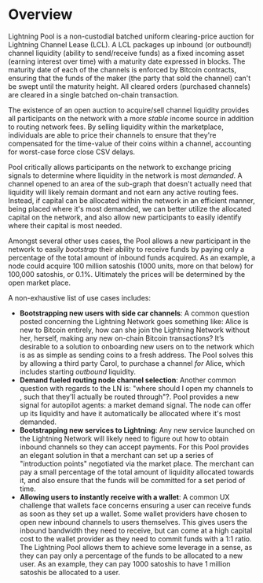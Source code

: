 # Overview

Lightning Pool is a non-custodial batched uniform clearing-price auction for Lightning Channel Lease \(LCL\). A LCL packages up inbound \(or outbound!\) channel liquidity \(ability to send/receive funds\) as a fixed incoming asset \(earning interest over time\) with a maturity date expressed in blocks. The maturity date of each of the channels is enforced by Bitcoin contracts, ensuring that the funds of the maker \(the party that sold the channel\) can't be swept until the maturity height. All cleared orders \(purchased channels\) are cleared in a single batched on-chain transaction.

The existence of an open auction to acquire/sell channel liquidity provides all participants on the network with a more _stable_ income source in addition to routing network fees. By selling liquidity within the marketplace, individuals are able to price their channels to ensure that they're compensated for the time-value of their coins within a channel, accounting for worst-case force close CSV delays.

Pool critically allows participants on the network to exchange pricing signals to determine where liquidity in the network is most _demanded_. A channel opened to an area of the sub-graph that doesn't actually need that liquidity will likely remain dormant and not earn any active routing fees. Instead, if capital can be allocated within the network in an efficient manner, being placed where it's most demanded, we can better utilize the allocated capital on the network, and also allow new participants to easily identify where their capital is most needed.

Amongst several other uses cases, the Pool allows a new participant in the network to easily _bootstrap_ their ability to receive funds by paying only a percentage of the total amount of inbound funds acquired. As an example, a node could acquire 100 million satoshis \(1000 units, more on that below\) for 100,000 satoshis, or 0.1%. Ultimately the prices will be determined by the open market place.

A non-exhaustive list of use cases includes:

* **Bootstrapping new users with side car channels**: A common question posted concerning the Lightning Network goes something like: Alice is new to Bitcoin entirely, how can she join the Lightning Network without her, herself, making any new on-chain Bitcoin transactions? It’s desirable to a solution to onboarding new users on to the network which is as as simple as sending coins to a fresh address. The Pool solves this by allowing a third party Carol, to purchase a channel _for_ Alice, which includes starting _outbound_ liquidity.
* **Demand fueled routing node channel selection**: Another common question with regards to the LN is: "where should I open my channels to , such that they'll actually be routed through"?. Pool provides a new signal for autopilot agents: a market demand signal. The node can offer up its liquidity and have it automatically be allocated where it's most demanded.
* **Bootstrapping new services to Lightning**: Any new service launched on the Lightning Network will likely need to figure out how to obtain inbound channels so they can accept payments. For this Pool provides an elegant solution in that a merchant can set up a series of "introduction points" negotiated via the market place. The merchant can pay a small percentage of the total amount of liquidity allocated towards it, and also ensure that the funds will be committed for a set period of time.
* **Allowing users to instantly receive with a wallet**: A common UX challenge that wallets face concerns ensuring a user can receive funds as soon as they set up a wallet. Some wallet providers have chosen to open new inbound channels to users themselves. This gives users the inbound bandwidth they need to receive, but can come at a high capital cost to the wallet provider as they need to commit funds with a 1:1 ratio. The Lightning Pool allows them to achieve some leverage in a sense, as they can pay only a percentage of the funds to be allocated to a new user. As an example, they can pay 1000 satoshis to have 1 million satoshis be allocated to a user.

